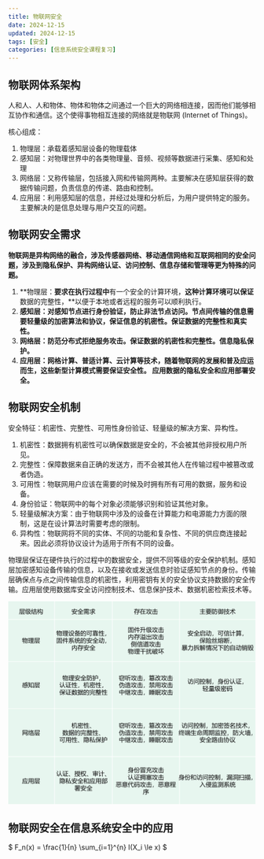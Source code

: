 ```yaml
---
title: 物联网安全
date: 2024-12-15
updated: 2024-12-15
tags: [安全]
categories: [信息系统安全课程复习]
---
```


## 物联网体系架构
人和人、人和物体、物体和物体之间通过一个巨大的网络相连接，因而他们能够相互协作和通信。这个使得事物相互连接的网络就是物联网 (Internet of Things)。

核心组成：

1. 物理层：承载着感知层设备的物理载体
2. 感知层：对物理世界中的各类物理量、音频、视频等数据进行采集、感知和处理
3. 网络层：又称传输层，包括接入网和传输网两种。主要解决在感知层获得的数据传输问题，负责信息的传递、路由和控制。
4. 应用层：利用感知层的信息，并经过处理和分析后，为用户提供特定的服务。主要解决的是信息处理与用户交互的问题。

## 物联网安全需求
**物联网是异构网络的融合，**涉及传感器网络、移动通信网络和互联网相同的安全问题，涉及到**隐私保护、异构网络认证、访问控制、信息存储和管理等更为特殊的问题。**

1. **物理层：**要求在执行过程中**有一个安全的计算环境，**这种计算环境可以保证**数据的完整性，**以便于本地或者远程的服务可以顺利执行。
2. **感知层：**对感知节点进行**身份验证，**防止非法节点访问**。**节点间传输的信息需要轻量级的加密算法和协议，保证**信息的机密性。**保证**数据的完整性和真实性。**
3. **网络层：**防范**分布式拒绝服务攻击。**保证**数据的机密性和完整性。信息隐私保护。**
4. **应用层：**网格计算、普适计算、云计算等技术，随着物联网的发展和普及应运而生，这些**新型计算模式需要保证安全性。 应用数据的隐私安全和应用部署安全。**

## 物联网安全机制
安全特征：机密性、完整性、可用性身份验证、轻量级的解决方案、异构性。

1. 机密性：数据拥有机密性可以确保数据是安全的，不会被其他非授权用户所见。
2. 完整性：保障数据来自正确的发送方，而不会被其他人在传输过程中被篡改或者伪造。
3. 可用性：物联网用户应该在需要的时候及时拥有所有可用的数据，服务和设备。
4. 身份验证：物联网中的每个对象必须能够识别和验证其他对象。
5. 轻量级解决方案：由于物联网中涉及的设备在计算能力和电源能力方面的限制，这是在设计算法时需要考虑的限制。
6. 异构性：物联网将不同的实体、不同的功能和复杂性、不同的供应商连接起来。因此必须将协议设计为适用于所有不同的设备。

物理层保证在硬件执行的过程中的数据安全，提供不同等级的安全保护机制。感知层加密感知设备传输的信息，以及在接收或发送信息时验证感知节点的身份。传输层确保点与点之间传输信息的机密性，利用密钥有关的安全协议支持数据的安全传输。应用层使用数据库安全访问控制技术、信息保护技术、数据机密检索技术等。

![](https://raw.githubusercontent.com/zy-Pioneer/BlogImage/main/img/2025/01/3098cd7e.png)

## 物联网安全在信息系统安全中的应用
$ F_n(x) = \frac{1}{n} \sum_{i=1}^{n} I(X_i \le x) $

